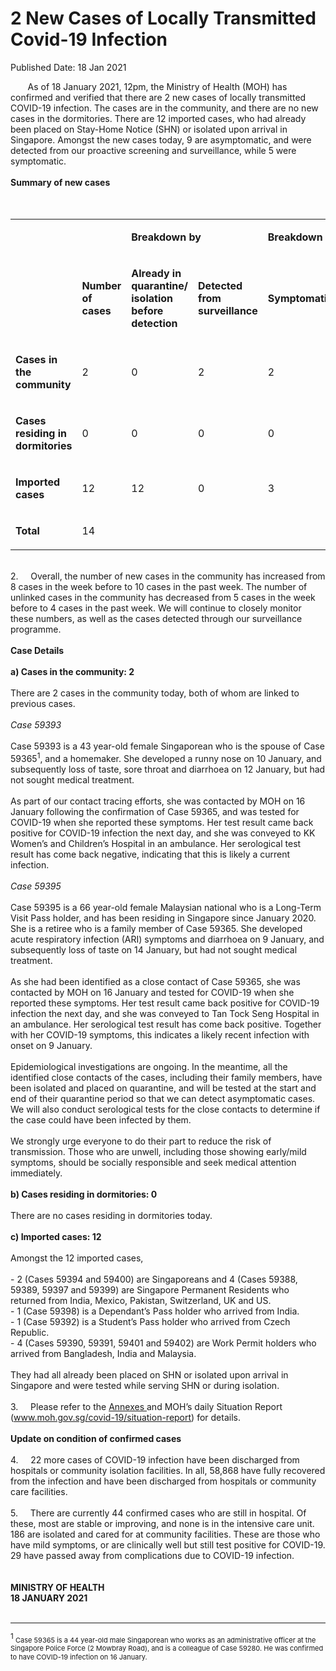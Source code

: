 <html>
    <meta http-equiv="Content-Type" content="text/html; charset=utf-8"/>
    <meta charset="utf-8"/>
    <title>2 New Cases of Locally Transmitted Covid-19 Infection</title>
    <body><h1>2 New Cases of Locally Transmitted Covid-19 Infection</h1>
    <p>Published Date: 18 Jan 2021</p> &nbsp; &nbsp; &nbsp; &nbsp;As of 18 January 2021, 12pm, the Ministry of Health (MOH) has confirmed and verified that there are 2 new cases of locally transmitted COVID-19 infection. The cases are in the community, and there are no new cases in the dormitories. There are 12 imported cases, who had already been placed on Stay-Home Notice (SHN) or isolated upon arrival in Singapore. Amongst the new cases today, 9 are asymptomatic, and were detected from our proactive screening and surveillance, while 5 were symptomatic.&nbsp;&nbsp;<br><br><strong>Summary of new cases</strong><br><div><br><br><div dir="ltr" align="left"><table><colgroup><col width="129"><col width="60"><col width="16"><col width="96"><col width="96"><col width="16"><col width="96"><col width="96"></colgroup><tbody><tr><td><strong><br></strong></td><td><strong><br></strong></td><td colspan="2"><p dir="ltr"><strong>Breakdown by</strong></p></td><td colspan="2"><p dir="ltr"><strong>Breakdown by</strong></p></td></tr><tr><td><strong><br></strong></td><td><p dir="ltr"><strong>Number of cases</strong></p></td><td><p dir="ltr"><strong>Already in quarantine/ isolation before detection</strong></p></td><td><p dir="ltr"><strong>Detected from surveillance</strong></p></td><td><p dir="ltr"><strong>Symptomatic</strong></p></td><td><p dir="ltr"><strong>Asymptomatic</strong></p></td></tr><tr><td><p dir="ltr"><strong>Cases in the community</strong></p></td><td><p dir="ltr">2</p></td><td><p dir="ltr">0</p></td><td><p dir="ltr">2</p></td><td><p dir="ltr">2</p></td><td><p dir="ltr">0</p></td></tr><tr><td><p dir="ltr"><strong>Cases residing in dormitories</strong></p></td><td><p dir="ltr">0</p></td><td><p dir="ltr">0</p></td><td><p dir="ltr">0</p></td><td><p dir="ltr">0</p></td><td><p dir="ltr">0</p></td></tr><tr><td><p dir="ltr"><strong>Imported cases</strong></p></td><td><p dir="ltr">12</p></td><td><p dir="ltr">12</p></td><td><p dir="ltr">0</p></td><td><p dir="ltr">3</p></td><td><p dir="ltr">9</p></td></tr><tr><td><p dir="ltr"><strong>Total</strong></p></td><td><p dir="ltr">14</p></td><td><br></td><td><br></td><td><br></td><td><br></td></tr></tbody></table></div><br>2.&nbsp; &nbsp; &nbsp;Overall, the number of new cases in the community has increased from 8 cases in the week before to 10 cases in the past week. The number of unlinked cases in the community has decreased from 5 cases in the week before to 4 cases in the past week. We will continue to closely monitor these numbers, as well as the cases detected through our surveillance programme.<br><br><strong>Case Details</strong><br><br><strong>a) Cases in the community: 2</strong><br><br>There are 2 cases in the community today, both of whom are linked to previous cases.<br><br><em>Case 59393</em><br><br>Case 59393 is a 43 year-old female Singaporean who is the spouse of Case 59365<sup>1</sup>, and a homemaker. She developed a runny nose on 10 January, and subsequently loss of taste, sore throat and diarrhoea on 12 January, but had not sought medical treatment.&nbsp;&nbsp;<br><br>As part of our contact tracing efforts, she was contacted by MOH on 16 January following the confirmation of Case 59365, and was tested for COVID-19 when she reported these symptoms. Her test result came back positive for COVID-19 infection the next day, and she was conveyed to KK Women’s and Children’s Hospital in an ambulance. Her serological test result has come back negative, indicating that this is likely a current infection.<br><br><em>Case 59395</em><br><br>Case 59395 is a 66 year-old female Malaysian national who is a Long-Term Visit Pass holder, and has been residing in Singapore since January 2020. She is a retiree who is a family member of Case 59365. She developed acute respiratory infection (ARI) symptoms and diarrhoea on 9 January, and subsequently loss of taste on 14 January, but had not sought medical treatment.&nbsp;&nbsp;<br><br>As she had been identified as a close contact of Case 59365, she was contacted by MOH on 16 January and tested for COVID-19 when she reported these symptoms. Her test result came back positive for COVID-19 infection the next day, and she was conveyed to Tan Tock Seng Hospital in an ambulance. Her serological test result has come back positive. Together with her COVID-19 symptoms, this indicates a likely recent infection with onset on 9 January.<br><br>Epidemiological investigations are ongoing. In the meantime, all the identified close contacts of the cases, including their family members, have been isolated and placed on quarantine, and will be tested at the start and end of their quarantine period so that we can detect asymptomatic cases. We will also conduct serological tests for the close contacts to determine if the case could have been infected by them.&nbsp;<br><br>We strongly urge everyone to do their part to reduce the risk of transmission. Those who are unwell, including those showing early/mild symptoms, should be socially responsible and seek medical attention immediately.<br><br><strong>b) Cases residing in dormitories: 0</strong><br><br>There are no cases residing in dormitories today.<br><br><strong>c) Imported cases: 12</strong><br><br>Amongst the 12 imported cases,&nbsp;<br><br>- 2 (Cases 59394 and 59400) are Singaporeans and 4 (Cases 59388, 59389, 59397 and 59399) are Singapore Permanent Residents who returned from India, Mexico, Pakistan, Switzerland, UK and US.<br>- 1 (Case 59398) is a Dependant’s Pass holder who arrived from India.<br>- 1 (Case 59392) is a Student’s Pass holder who arrived from Czech Republic.&nbsp;<br>- 4 (Cases 59390, 59391, 59401 and 59402) are Work Permit holders who arrived from Bangladesh, India and Malaysia.&nbsp;<br><br>They had all already been placed on SHN or isolated upon arrival in Singapore and were tested while serving SHN or during isolation.&nbsp;<br><br>3.&nbsp; &nbsp; &nbsp;Please refer to the <a href="/docs/librariesprovider5/default-document-library/annexesd294d3d374284cf7b4b3f335a9f03771.pdf?sfvrsn=dca2feed_0" title="Annexes ">Annexes </a>and MOH’s daily Situation Report (<a href="https://www.moh.gov.sg/covid-19/situation-report" title="" class="" target="">www.moh.gov.sg/covid-19/situation-report</a>) for details.&nbsp;<br><br><strong>Update on condition of confirmed cases</strong><br><br>4.&nbsp; &nbsp; &nbsp;22 more cases of COVID-19 infection have been discharged from hospitals or community isolation facilities. In all, 58,868 have fully recovered from the infection and have been discharged from hospitals or community care facilities.&nbsp;<br><br>5.&nbsp; &nbsp; &nbsp;There are currently 44 confirmed cases who are still in hospital. Of these, most are stable or improving, and none is in the intensive care unit. 186 are isolated and cared for at community facilities. These are those who have mild symptoms, or are clinically well but still test positive for COVID-19. 29 have passed away from complications due to COVID-19 infection.&nbsp;<br><br><br><strong>MINISTRY OF HEALTH<br>18 JANUARY 2021<br>&nbsp;</strong><br><hr><sup>1&nbsp;</sup><span style="font-size: 11px;">Case 59365 is a 44 year-old male Singaporean who works as an administrative officer at the Singapore Police Force (2 Mowbray Road), and is a colleague of Case 59280. He was confirmed to have COVID-19 infection on 16 January.&nbsp;</span><div><br></div><br></div></body>
</html>